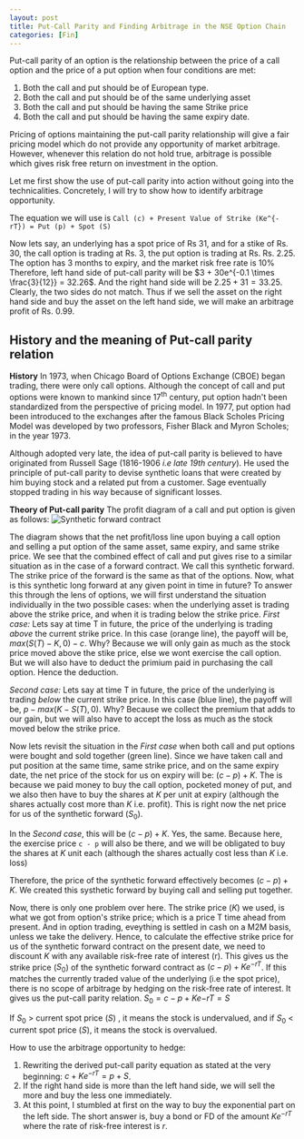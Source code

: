 ```yaml
---
layout: post
title: Put-Call Parity and Finding Arbitrage in the NSE Option Chain
categories: [Fin]
---
```


Put-call parity of an option is the relationship between the price of a call option and the price of a put option when four conditions are met:
1. Both the call and put should be of European type.
2. Both the call and put should be of the same underlying asset
3. Both the call and put should be having the same Strike price
4. Both the call and put should be having the same expiry date.

Pricing of options maintaining the put-call parity relationship will give a fair pricing model which do not provide any opportunity of market arbitrage.
However, whenever this relation do not hold true, arbitrage is possible which gives risk free return on investment in the option.

Let me first show the use of put-call parity into action without going into the technicalities. Concretely, I will try to show how to identify arbitrage opportunity.

The equation we will use is `Call (c) + Present Value of Strike (Ke^{-rT}) = Put (p) + Spot (S)`

Now lets say, an underlying has a spot price of Rs 31, and for a stike of Rs. 30, the call option is trading at Rs. 3, the put option is trading at Rs. Rs. 2.25. The option has 3 months to expiry, and the market risk free rate is 10%
Therefore, left hand side of put-call parity will be $3 + 30e^{-0.1 \times \frac{3}{12}} = 32.26$. And the right hand side will be $2.25 + 31 = 33.25$.
Clearly, the two sides do not match. Thus if we sell the asset on the right hand side and buy the asset on the left hand side, we will make an arbitrage profit of Rs. 0.99.

## History and the meaning of Put-call parity relation

**History**
In 1973, when Chicago Board of Options Exchange (CBOE) began trading, there were only call options. Although the concept of call and put options were known to mankind since 17<sup>th</sup> century, put option hadn't been standardized from the perspective of pricing model.
In 1977, put option had been introduced to the exchanges after the famous Black Scholes Pricing Model was developed by two professors, Fisher Black and Myron Scholes; in the year 1973.

Although adopted very late, the idea of put-call parity is believed to have originated from Russell Sage (1816-1906 *i.e late 19th century*). He used the principle of put-call parity to devise synthetic loans that were created by him buying stock and a related put from a customer. Sage eventually stopped trading in his way because of significant losses.

**Theory of Put-call parity**
The profit diagram of a call and put option is given as follows:
![Synthetic forward contract]({{site.baseurl}}/assets/img/2024-06-30-put_call_parity_fig1.png)

The diagram shows that the net profit/loss line upon buying a call option and selling a put option of the same asset, same expiry, and same strike price. We see that the combined effect of call and put gives rise to a similar situation as in the case of a forward contract. We call this synthetic forward. The strike price of the forward is the same as that of the options. Now, what is this synthetic long forward at any given point in time in future? 
To answer this through the lens of options, we will first understand the situation individually in the two possible cases: when the underlying asset is trading above the strike price, and when it is trading below the strike price.
*First case:* Lets say at time T in future, the price of the underlying is trading *above* the current strike price. 
In this case (orange line), the payoff will be, $max(S(T) - K, 0) - c$. Why? Because we will only gain as much as the stock price moved above the stike price, else we wont exercise the call option. But we will also have to deduct the primium paid in purchasing the call option. Hence the deduction.

*Second case:* Lets say at time T in future, the price of the underlying is trading *below* the current strike price. 
In this case (blue line), the payoff will be, $p - max(K - S(T), 0)$. Why? Because we collect the premium that adds to our gain, but we will also have to accept the loss as much as the stock moved below the strike price.

Now lets revisit the situation in the *First case* when both call and put options were bought and sold together (green line). Since we have taken call and put position at the same time, same strike price, and on the same expiry date, the net price of the stock for us on expiry will be:
$(c - p) + K$. 
The is because we paid money to buy the call option, pocketed money of put, and we also then have to buy the shares at $K$ per unit at expiry (although the shares actually cost more than $K$ i.e. profit). This is right now the net price for us of the synthetic forward ($S_0$).

In the *Second case*, this will be $(c - p) + K$. Yes, the same. Because here, the exercise price `c - p` will also be there, and we will be obligated to buy the shares at $K$ unit each (although the shares actually cost less than $K$ i.e. loss)

Therefore, the price of the synthetic forward effectively becomes $(c - p) + K$. We created this systhetic forward by buying call and selling put together.

Now, there is only one problem over here. The strike price ($K$) we used, is what we got from option's strike price; which is a price T time ahead from present. 
And in option trading, eveything is settled in cash on a M2M basis, unless we take the delivery.
Hence, to calculate the effective strike price for us of the synthetic forward contract on the present date, we need to discount $K$ with any available risk-free rate of interest (r).
This gives us the strike price ($S_0$) of the synthetic forward contract as $(c - p) + Ke^{-rT}$. If this matches the currently traded value of the underlying (i.e the spot price), there is no scope of arbitrage by hedging on the risk-free rate of interest. It gives us the put-call parity relation.
$S_0 = c - p + Ke{-rT} = S$

If $S_0$ \> current spot price ($S$) , it means the stock is undervalued, and if $S_0$ \< current spot price ($S$), it means the stock is overvalued.

How to use the arbitrage opportunity to hedge:
1. Rewriting the derived put-call parity equation as stated at the very beginning: $c + Ke^{-rT} = p + S$.
2. If the right hand side is more than the left hand side, we will sell the more and buy the less one immediately.
3. At this point, I stumbled at first on the way to buy the exponential part on the left side. The short answer is, buy a bond or FD of the amount $Ke^{-rT}$ where the rate of risk-free interest is $r$. 

